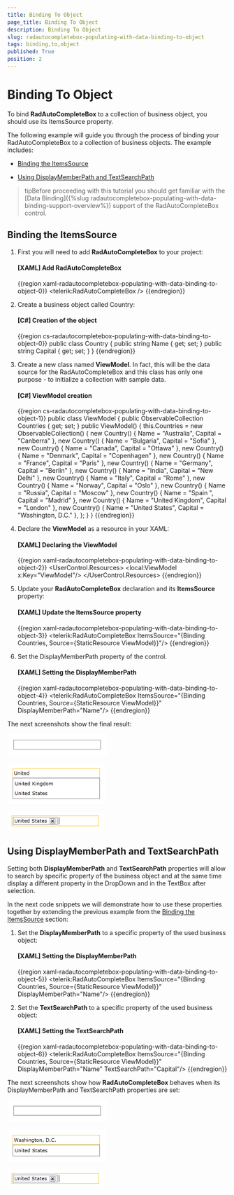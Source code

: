 ```yaml
---
title: Binding To Object
page_title: Binding To Object
description: Binding To Object
slug: radautocompletebox-populating-with-data-binding-to-object
tags: binding,to,object
published: True
position: 2
---
```


# Binding To Object

To bind __RadAutoCompleteBox__ to a collection of business object, you should use its ItemsSource property.

The following example will guide you through the process of binding your RadAutoCompleteBox to a collection of business objects. The example includes:

* [Binding the ItemsSource](#binding-the-itemssource)

* [Using DisplayMemberPath and TextSearchPath](#using-displaymemberpath-and-textsearchpath)

>tipBefore proceeding with this tutorial you should get familiar with the [Data Binding]({%slug radautocompletebox-populating-with-data-binding-support-overview%}) support of the RadAutoCompleteBox control.

## Binding the ItemsSource

1. First you will need to add __RadAutoCompleteBox__ to your project:

	#### __[XAML] Add RadAutoCompleteBox__

	{{region xaml-radautocompletebox-populating-with-data-binding-to-object-0}}
		<telerik:RadAutoCompleteBox />
	{{endregion}}

1. Create a business object called Country:

	#### __[C#] Creation of the object__

	{{region cs-radautocompletebox-populating-with-data-binding-to-object-0}}
		public class Country
		{
		    public string Name { get; set; }
		    public string Capital { get; set; }
		}
	{{endregion}}

1. Create a new class named __ViewModel__. In fact, this will be the data source for the RadAutoCompleteBox and this class has only one purpose - to initialize a collection with sample data.

	#### __[C#] ViewModel creation__

	{{region cs-radautocompletebox-populating-with-data-binding-to-object-1}}
		public class ViewModel
		{
		    public ObservableCollection<Country> Countries { get; set; }
		    public ViewModel()
		    {
		        this.Countries = new ObservableCollection<Country>()
		        {
		            new Country() { Name = "Australia", Capital = "Canberra" },
		            new Country() { Name = "Bulgaria", Capital = "Sofia" },
		            new Country() { Name = "Canada", Capital = "Ottawa" },
		            new Country() { Name = "Denmark", Capital = "Copenhagen" },
		            new Country() { Name = "France", Capital = "Paris" },
		            new Country() { Name = "Germany", Capital = "Berlin" },
		            new Country() { Name = "India", Capital = "New Delhi" },
		            new Country() { Name = "Italy", Capital = "Rome" },
		            new Country() { Name = "Norway", Capital = "Oslo" },
		            new Country() { Name = "Russia", Capital = "Moscow" },
		            new Country() { Name = "Spain ", Capital = "Madrid" },
		            new Country() { Name = "United Kingdom", Capital = "London" },
		            new Country() { Name = "United States", Capital = "Washington, D.C." },
		        };
		    }
		}
	{{endregion}}

1. Declare the __ViewModel__ as a resource in your XAML: 

	#### __[XAML] Declaring the ViewModel__

	{{region xaml-radautocompletebox-populating-with-data-binding-to-object-2}}
		<UserControl.Resources>
		    <local:ViewModel x:Key="ViewModel"/>
		</UserControl.Resources>
	{{endregion}}

1. Update your __RadAutoCompleteBox__ declaration and its __ItemsSource__ property:

	#### __[XAML] Update the ItemsSource property__

	{{region xaml-radautocompletebox-populating-with-data-binding-to-object-3}}
		<telerik:RadAutoCompleteBox ItemsSource="{Binding Countries, Source={StaticResource ViewModel}}"/>
	{{endregion}}

1. Set the DisplayMemberPath property of the control.

	#### __[XAML] Setting the DisplayMemberPath__

	{{region xaml-radautocompletebox-populating-with-data-binding-to-object-4}}
		<telerik:RadAutoCompleteBox ItemsSource="{Binding Countries, Source={StaticResource ViewModel}}"
		                            DisplayMemberPath="Name"/>
	{{endregion}}

The next screenshots show the final result:

![radautocompletebox-features-autocomplete-1](images/radautocompletebox-features-autocomplete-1.png)

![radautocompletebox-populating-with-data-binding-to-object-3](images/radautocompletebox-populating-with-data-binding-to-object-3.png)

![radautocompletebox-populating-with-data-binding-to-object-2](images/radautocompletebox-populating-with-data-binding-to-object-2.png)

## Using DisplayMemberPath and TextSearchPath

Setting both __DisplayMemberPath__ and __TextSearchPath__ properties will allow to search by specific property of the business object and at the same time display a different property in the DropDown and in the TextBox after selection.

In the next code snippets we will demonstrate how to use these properties together by extending the previous example from the [Binding the ItemsSource](#binding-the-itemssource) section:

1. Set the __DisplayMemberPath__ to a specific property of the used business object:

	#### __[XAML] Setting the DisplayMemberPath__

	{{region xaml-radautocompletebox-populating-with-data-binding-to-object-5}}
		<telerik:RadAutoCompleteBox ItemsSource="{Binding Countries, Source={StaticResource ViewModel}}"
		                            DisplayMemberPath="Name"/>
	{{endregion}}

1. Set the __TextSearchPath__ to a specific property of the used business object: 

	#### __[XAML] Setting the TextSearchPath__

	{{region xaml-radautocompletebox-populating-with-data-binding-to-object-6}}
		<telerik:RadAutoCompleteBox ItemsSource="{Binding Countries, Source={StaticResource ViewModel}}"
		                            DisplayMemberPath="Name"
		                            TextSearchPath="Capital"/>
	{{endregion}}

The next screenshots show how __RadAutoCompleteBox__ behaves when its DisplayMemberPath and TextSearchPath properties are set:

![radautocompletebox-features-autocomplete-1](images/radautocompletebox-features-autocomplete-1.png)

![radautocompletebox-populating-with-data-binding-to-object-1](images/radautocompletebox-populating-with-data-binding-to-object-1.png)

![radautocompletebox-populating-with-data-binding-to-object-2](images/radautocompletebox-populating-with-data-binding-to-object-2.png)
